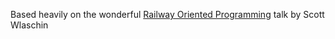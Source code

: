 Based heavily on the wonderful [Railway Oriented Programming](https://fsharpforfunandprofit.com/rop) talk by Scott Wlaschin
